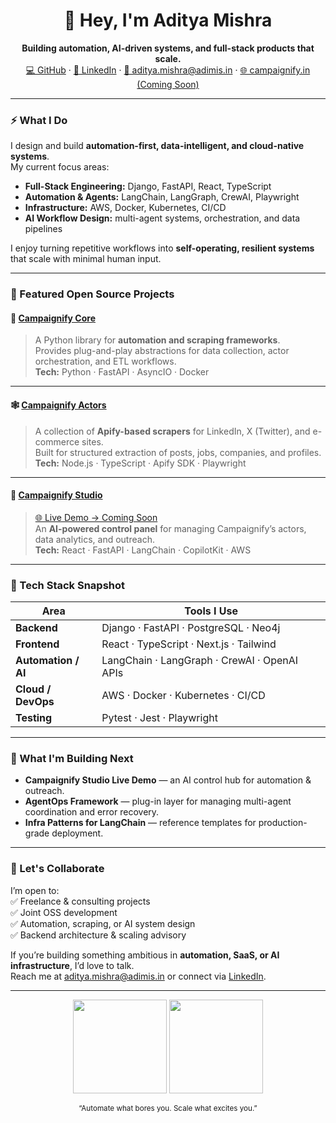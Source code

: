 <h1 align="center">👋 Hey, I'm <strong>Aditya Mishra</strong></h1>

<p align="center">
  <strong>Building automation, AI-driven systems, and full-stack products that scale.</strong><br>
  <a href="https://github.com/adimis-ai">💻 GitHub</a> · 
  <a href="https://linkedin.com/in/adimis-sde">🔗 LinkedIn</a> · 
  <a href="mailto:aditya.mishra@adimis.in">📧 aditya.mishra@adimis.in</a> · 
  <a href="https://campaignify.ai">🌐 campaignify.in (Coming Soon)</a>
</p>

---

### ⚡ What I Do

I design and build **automation-first, data-intelligent, and cloud-native systems**.  
My current focus areas:  
- **Full-Stack Engineering:** Django, FastAPI, React, TypeScript  
- **Automation & Agents:** LangChain, LangGraph, CrewAI, Playwright  
- **Infrastructure:** AWS, Docker, Kubernetes, CI/CD  
- **AI Workflow Design:** multi-agent systems, orchestration, and data pipelines  

I enjoy turning repetitive workflows into **self-operating, resilient systems** that scale with minimal human input.

---

### 🧩 Featured Open Source Projects

#### 🧱 [Campaignify Core](https://github.com/adimis-ai/campaignify-core)
> A Python library for **automation and scraping frameworks**.  
> Provides plug-and-play abstractions for data collection, actor orchestration, and ETL workflows.  
> **Tech:** Python · FastAPI · AsyncIO · Docker  

---

#### 🕸️ [Campaignify Actors](https://github.com/adimis-ai/campaignify-actors)
> A collection of **Apify-based scrapers** for LinkedIn, X (Twitter), and e-commerce sites.  
> Built for structured extraction of posts, jobs, companies, and profiles.  
> **Tech:** Node.js · TypeScript · Apify SDK · Playwright  

---

#### 🧠 [Campaignify Studio](https://github.com/adimis-ai/campaignify-studio)  
> [🌐 Live Demo → Coming Soon](https://campaignify.in)  
> An **AI-powered control panel** for managing Campaignify’s actors, data analytics, and outreach.  
> **Tech:** React · FastAPI · LangChain · CopilotKit · AWS  

---

### 🧰 Tech Stack Snapshot

| Area | Tools I Use |
|------|--------------|
| **Backend** | Django · FastAPI · PostgreSQL · Neo4j |
| **Frontend** | React · TypeScript · Next.js · Tailwind |
| **Automation / AI** | LangChain · LangGraph · CrewAI · OpenAI APIs |
| **Cloud / DevOps** | AWS · Docker · Kubernetes · CI/CD |
| **Testing** | Pytest · Jest · Playwright |

---

### 🚀 What I'm Building Next

- **Campaignify Studio Live Demo** — an AI control hub for automation & outreach.  
- **AgentOps Framework** — plug-in layer for managing multi-agent coordination and error recovery.  
- **Infra Patterns for LangChain** — reference templates for production-grade deployment.

---

### 🤝 Let's Collaborate

I’m open to:  
✅ Freelance & consulting projects  
✅ Joint OSS development  
✅ Automation, scraping, or AI system design  
✅ Backend architecture & scaling advisory  

If you’re building something ambitious in **automation, SaaS, or AI infrastructure**, I’d love to talk.  
Reach me at [aditya.mishra@adimis.in](mailto:aditya.mishra@adimis.in) or connect via [LinkedIn](https://linkedin.com/in/adimis-sde).

---

<p align="center">
  <img src="https://github-readme-stats.vercel.app/api?username=adimis-ai&show_icons=true&theme=react&hide_border=true" height="150">
  <img src="https://github-readme-streak-stats.herokuapp.com/?user=adimis-ai&theme=react&hide_border=true" height="150">
</p>

<p align="center">
  <sub>“Automate what bores you. Scale what excites you.”</sub>
</p>
